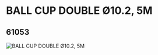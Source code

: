 # BALL CUP DOUBLE Ø10.2, 5M
## 61053
![BALL CUP DOUBLE Ø10.2, 5M](https://lc-www-live-s.legocdn.com/media/bricks/5/2/4519243.jpg)